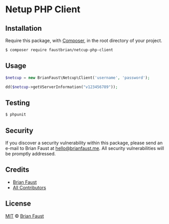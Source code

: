 # Netup PHP Client

## Installation

Require this package, with [Composer](https://getcomposer.org/), in the root directory of your project.

```bash
$ composer require faustbrian/netcup-php-client
```

## Usage

```php
$netcup = new BrianFaust\Netcup\Client('username', 'password');

dd($netcup->getVServerInformation("v123456789"));
```

## Testing

``` bash
$ phpunit
```

## Security

If you discover a security vulnerability within this package, please send an e-mail to Brian Faust at hello@brianfaust.me. All security vulnerabilities will be promptly addressed.

## Credits

- [Brian Faust](https://github.com/faustbrian)
- [All Contributors](../../contributors)

## License

[MIT](LICENSE) © [Brian Faust](https://brianfaust.me)
